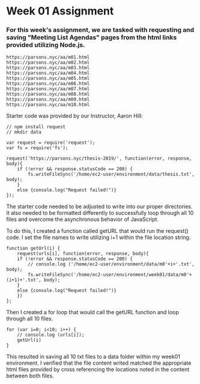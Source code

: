 # Week 01 Assignment

### For this week's assignment, we are tasked with requesting and saving "Meeting List Agendas" pages from the html links provided utilizing Node.js.


```
https://parsons.nyc/aa/m01.html  
https://parsons.nyc/aa/m02.html  
https://parsons.nyc/aa/m03.html  
https://parsons.nyc/aa/m04.html  
https://parsons.nyc/aa/m05.html  
https://parsons.nyc/aa/m06.html  
https://parsons.nyc/aa/m07.html  
https://parsons.nyc/aa/m08.html  
https://parsons.nyc/aa/m09.html  
https://parsons.nyc/aa/m10.html 
```


Starter code was provided by our Instructor, Aaron Hill:


```
// npm install request
// mkdir data

var request = require('request');
var fs = require('fs');

request('https://parsons.nyc/thesis-2019/', function(error, response, body){
    if (!error && response.statusCode == 200) {
        fs.writeFileSync('/home/ec2-user/environment/data/thesis.txt', body);
    }
    else {console.log("Request failed!")}
});
```


The starter code needed to be adjusted to write into our proper directories. 
It also needed to be formatted differently to successfully loop through all 10 
files and overcome the asynchronous behavior of JavaScript.


To do this, I created a function called getURL that would run the request() code.
I set the file names to write utilizing i+1 within the file location string.


```
function getUrl(i) {
    request(urls[i], function(error, response, body){
    if (!error && response.statusCode == 200) {
        // console.log ('/home/ec2-user/environment/data/m0'+i+'.txt', body);
        fs.writeFileSync('/home/ec2-user/environment/week01/data/m0'+(i+1)+'.txt', body);
    }
    else {console.log("Request failed!")}
    })
};
```


Then I created a for loop that would call the getURL function and loop through all 10 files.


```
for (var i=0; i<10; i++) {
    // console.log (urls[i]);
    getUrl(i)
}
```


This resulted in saving all 10 txt files to a data folder within my week01 environment.
I verified that the file content writed matched the appropriate html files provided by 
cross referencing the locations noted in the content between both files.
